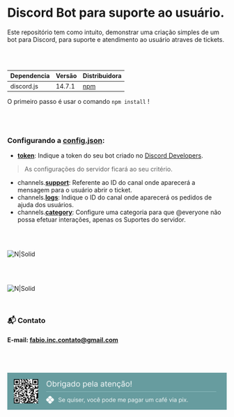 # Discord Bot para suporte ao usuário.
Este repositório tem como intuito, demonstrar uma criação simples de um bot para Discord, para suporte e atendimento ao usuário atraves de tickets.

<br>
<br>

| Dependencia | Versão | Distribuidora |
| - | - | - |
| discord.js | 14.7.1 | [npm](https://www.npmjs.com/package/discord.js/v/14.7.1) |

O primeiro passo é usar o comando `npm install` !

<br>
<br>

### Configurando a [config.json](/config.json):
- **[token](/config.json#L2)**: Indique a token do seu bot criado no [Discord Developers](https://discord.com/developers/docs/getting-started).
> As configurações do servidor ficará ao seu critério.
- channels.**[support](/config.json#L5)**: Referente ao ID do canal onde aparecerá a mensagem para o usuário abrir o ticket.
- channels.**[logs](/config.json#L6)**: Indique o ID do canal onde aparecerá os pedidos de ajuda dos usuários.
- channels.**[category](/config.json#L7)**: Configure uma categoria para que @everyone não possa efetuar interações, apenas os Suportes do servidor.

<br>
<br>

![N|Solid](/support.gif)

<br>
<br>

![N|Solid](/example.gif)

<br>

### :mailbox_with_mail: Contato
#### E-mail: fabio.inc.contato@gmail.com

<br>
<br>

[![N|Solid](https://github.com/FabioSmuu/FabioSmuu/raw/main/img/footer.png)](https://app.picpay.com/user/smuu)
